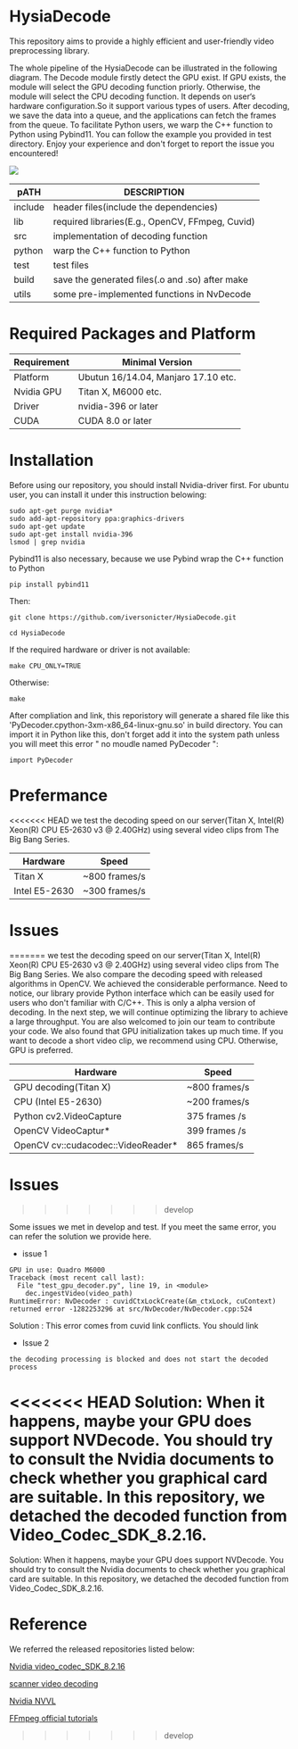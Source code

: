 # HysiaDecode

This repository aims to provide a highly efficient and user-friendly video preprocessing library. 

The whole pipeline of the HysiaDecode can be illustrated in the following diagram. The Decode module firstly detect the GPU exist. If GPU exists, the module will select the GPU decoding function priorly. Otherwise, the module will select the CPU decoding function. It depends on user‘s hardware configuration.So    it support various types of users. After decoding, we save the data into a queue, and the applications can fetch the frames from the queue. To facilitate Python users,  we  warp the C++ function to Python using Pybind11.  You can follow the example you provided in test directory.  Enjoy your experience and don't forget to report the issue you encountered! 



![](https://github.com/iversonicter/HysiaDecode/blob/develop/images/pipeline.png)



| pATH    | DESCRIPTION                                     |
| ------- | ----------------------------------------------- |
| include | header files(include the dependencies)          |
| lib     | required libraries(E.g., OpenCV, FFmpeg, Cuvid) |
| src     | implementation of decoding function             |
| python  | warp the C++ function to Python                 |
| test    | test files                                      |
| build   | save the generated files(.o and .so) after make |
| utils   | some pre-implemented functions in NvDecode      |

# Required Packages and Platform

Requirement | Minimal Version
---|---
Platform | Ubutun 16/14.04, Manjaro 17.10 etc.
Nvidia GPU | Titan X, M6000 etc. |
Driver | nvidia-396 or later|
CUDA   | CUDA 8.0 or later  |


# Installation

Before using our repository, you should install Nvidia-driver first. For ubuntu user, you can install it under this instruction belowing:
```
sudo apt-get purge nvidia*
sudo add-apt-repository ppa:graphics-drivers 
sudo apt-get update
sudo apt-get install nvidia-396 
lsmod | grep nvidia 
```

Pybind11 is also necessary, because we use Pybind wrap the C++ function to Python

```
pip install pybind11
```
Then: 

```
git clone https://github.com/iversonicter/HysiaDecode.git

cd HysiaDecode

```
If the required hardware or driver is not available:
```
make CPU_ONLY=TRUE
```
Otherwise:
```
make
```

After compliation and link, this reporistory will generate a shared file like this 'PyDecoder.cpython-3xm-x86_64-linux-gnu.so' in build directory. You can import it in Python like this, don't forget add it into the system path unless you will meet this error " no moudle named PyDecoder ":

```
import PyDecoder
```

# Prefermance 

<<<<<<< HEAD
we test the decoding speed on our server(Titan X, Intel(R) Xeon(R) CPU E5-2630 v3 @ 2.40GHz) using several video clips from The Big Bang Series. 

Hardware | Speed
---|---
Titan X | ~800 frames/s
Intel E5-2630 | ~300 frames/s


# Issues
=======
we test the decoding speed on our server(Titan X, Intel(R) Xeon(R) CPU E5-2630 v3 @ 2.40GHz) using several video clips from The Big Bang Series.  We also compare the decoding speed with released algorithms in OpenCV.  We achieved the considerable performance. Need to notice, our library provide Python interface which can be easily used for users who don't familiar with C/C++.  This is only a alpha version of decoding. In the next step, we will continue optimizing the library to achieve a large throughput.  You are also welcomed to join our team to contribute your code. We also found that GPU initialization takes up much time. If you want to decode a short video clip, we recommend using CPU. Otherwise, GPU is preferred.

Hardware | Speed
---|---
GPU decoding(Titan X) | ~800 frames/s
CPU (Intel E5-2630) | ~200 frames/s 
Python  cv2.VideoCapture | 375 frames /s 
OpenCV VideoCaptur* | 399 frames /s 
OpenCV  cv::cudacodec::VideoReader* | 865 frames/s 


#  Issues
>>>>>>> develop

Some issues we met in develop and test. If you meet the same error, you can refer the  solution we provide here.

- issue 1

```
GPU in use: Quadro M6000
Traceback (most recent call last):
  File "test_gpu_decoder.py", line 19, in <module>
    dec.ingestVideo(video_path)
RuntimeError: NvDecoder : cuvidCtxLockCreate(&m_ctxLock, cuContext) returned error -1282253296 at src/NvDecoder/NvDecoder.cpp:524
```
 Solution : This error comes from cuvid link conflicts. You should link 

- Issue 2

```
the decoding processing is blocked and does not start the decoded process
```

<<<<<<< HEAD
Solution: When it happens, maybe your GPU does support NVDecode. You should try to consult the Nvidia documents to check whether you graphical card are suitable. In this repository, we detached the decoded function from Video_Codec_SDK_8.2.16. 
=======
Solution: When it happens, maybe your GPU does support NVDecode. You should try to consult the Nvidia documents to check whether you graphical card are suitable. In this repository, we detached the decoded function from Video_Codec_SDK_8.2.16. 



# Reference

We referred the released repositories listed below:

[Nvidia video_codec_SDK_8.2.16](https://developer.nvidia.com/nvidia-video-codec-sdk) 

[scanner video decoding](https://github.com/scanner-research/scanner/tree/master/scanner/video/nvidia)

[Nvidia NVVL](https://github.com/NVIDIA/nvvl)

[FFmpeg official tutorials](https://ffmpeg.org/doxygen/trunk/encoding-example_8c-source.html#l00325)
>>>>>>> develop
